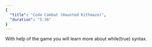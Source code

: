 ```yaml
---
{
  "title": "Code Combat (Haunted Kithmaze)",
  "duration": "5:36"
}
---
```


With help of the game you will learn more about while(true) syntax.
